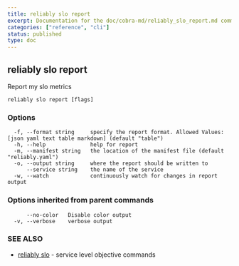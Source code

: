```yaml
---
title: reliably slo report
excerpt: Documentation for the doc/cobra-md/reliably_slo_report.md command in the Reliably CLI
categories: ["reference", "cli"]
status: published
type: doc
---
```

## reliably slo report

Report my slo metrics

```
reliably slo report [flags]
```

### Options

```
  -f, --format string     specify the report format. Allowed Values: [json yaml text table markdown] (default "table")
  -h, --help              help for report
  -m, --manifest string   the location of the manifest file (default "reliably.yaml")
  -o, --output string     where the report should be written to
      --service string    the name of the service
  -w, --watch             continuously watch for changes in report output
```

### Options inherited from parent commands

```
      --no-color   Disable color output
  -v, --verbose    verbose output
```

### SEE ALSO

* [reliably slo](/docs/reference/cli/reliably-slo/)	 - service level objective commands

